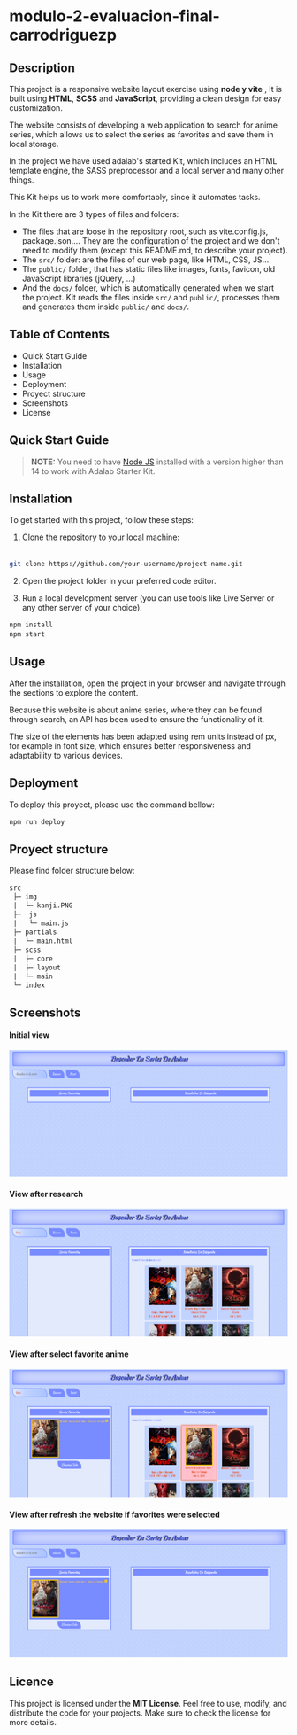 # modulo-2-evaluacion-final-carrodriguezp

## Description

This project is a responsive website layout exercise using **node y vite** , It is built using **HTML**, **SCSS** and **JavaScript**, providing a clean design for easy customization. 

The website consists of developing a web application to search for anime series, which allows us to select the series as favorites and save them in local storage.

In the project we have used adalab's started Kit, which includes an HTML template engine, the SASS preprocessor and a local server and many other things. 

This Kit helps us to work more comfortably, since it automates tasks.

In the Kit there are 3 types of files and folders:

- The files that are loose in the repository root, such as vite.config.js, package.json.... They are the configuration of the project and we don't need to modify them (except this README.md, to describe your project).
- The `src/` folder: are the files of our web page, like HTML, CSS, JS...
- The `public/` folder, that has static files like images, fonts, favicon, old JavaScript libraries (jQuery, ...)
- And the `docs/` folder, which is automatically generated when we start the project. Kit reads the files inside `src/` and `public/`, processes them and generates them inside `public/` and `docs/`.

## Table of Contents

- Quick Start Guide
- Installation
- Usage
- Deployment
- Proyect structure
- Screenshots
- License

## Quick Start Guide

> **NOTE:** You need to have [Node JS](https://nodejs.org/) installed with a version higher than 14 to work with Adalab Starter Kit.

## Installation

To get started with this project, follow these steps:

1. Clone the repository to your local machine:

```bash

git clone https://github.com/your-username/project-name.git
```

2. Open the project folder in your preferred code editor.

3. Run a local development server (you can use tools like Live Server or any other server of your choice).

```bash
npm install  
npm start
```

## Usage

After the installation, open the project in your browser and navigate through the sections to explore the content. 

Because this website is about anime series, where they can be found through search, an API has been used to ensure the functionality of it.

The size of the elements has been adapted using rem units instead of px, for example in font size, which ensures better responsiveness and adaptability to various devices.

## Deployment

To deploy this proyect, please use the command bellow:

```bash
npm run deploy
```

## Proyect structure

Please find folder structure below:

```
src
 ├─ img
 |  └─ kanji.PNG
 ├─  js 
 |   └─ main.js
 ├─ partials
 |  └─ main.html
 ├─ scss
 |  ├─ core
 |  ├─ layout
 |  └─ main
 └─ index

```
## Screenshots

#### Initial view

![Initial view](./public/images/image-1.PNG)


#### View after research

![View after research](./public/images/image-2.PNG)


#### View after select favorite anime

![View after select favorite anime](./public/images/image-3.PNG)


#### View after refresh the website if favorites were selected

![view after refresh the website if favorites were selected](./public/images/image-4.PNG)

## Licence

This project is licensed under the **MIT License**. Feel free to use, modify, and distribute the code for your projects. Make sure to check the license for more details.